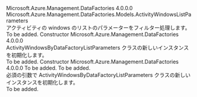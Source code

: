 <Type Name="ActivityWindowsByDataFactoryListParameters" FullName="Microsoft.Azure.Management.DataFactories.Models.ActivityWindowsByDataFactoryListParameters">
  <TypeSignature Language="C#" Value="public class ActivityWindowsByDataFactoryListParameters : Microsoft.Azure.Management.DataFactories.Models.ActivityWindowsListParameters" />
  <TypeSignature Language="ILAsm" Value=".class public auto ansi beforefieldinit ActivityWindowsByDataFactoryListParameters extends Microsoft.Azure.Management.DataFactories.Models.ActivityWindowsListParameters" />
  <TypeSignature Language="DocId" Value="T:Microsoft.Azure.Management.DataFactories.Models.ActivityWindowsByDataFactoryListParameters" />
  <TypeSignature Language="VB.NET" Value="Public Class ActivityWindowsByDataFactoryListParameters&#xA;Inherits ActivityWindowsListParameters" />
  <TypeSignature Language="F#" Value="type ActivityWindowsByDataFactoryListParameters = class&#xA;    inherit ActivityWindowsListParameters" />
  <AssemblyInfo>
    <AssemblyName>Microsoft.Azure.Management.DataFactories</AssemblyName>
    <AssemblyVersion>4.0.0.0</AssemblyVersion>
  </AssemblyInfo>
  <Base>
    <BaseTypeName>Microsoft.Azure.Management.DataFactories.Models.ActivityWindowsListParameters</BaseTypeName>
  </Base>
  <Interfaces />
  <Docs>
    <summary>
            アクティビティの windows のリストのパラメーターをフィルター処理します。
            </summary>
    <remarks>To be added.</remarks>
  </Docs>
  <Members>
    <Member MemberName=".ctor">
      <MemberSignature Language="C#" Value="public ActivityWindowsByDataFactoryListParameters ();" />
      <MemberSignature Language="ILAsm" Value=".method public hidebysig specialname rtspecialname instance void .ctor() cil managed" />
      <MemberSignature Language="DocId" Value="M:Microsoft.Azure.Management.DataFactories.Models.ActivityWindowsByDataFactoryListParameters.#ctor" />
      <MemberSignature Language="VB.NET" Value="Public Sub New ()" />
      <MemberType>Constructor</MemberType>
      <AssemblyInfo>
        <AssemblyName>Microsoft.Azure.Management.DataFactories</AssemblyName>
        <AssemblyVersion>4.0.0.0</AssemblyVersion>
      </AssemblyInfo>
      <Parameters />
      <Docs>
        <summary>
            ActivityWindowsByDataFactoryListParameters クラスの新しいインスタンスを初期化します。
            </summary>
        <remarks>To be added.</remarks>
      </Docs>
    </Member>
    <Member MemberName=".ctor">
      <MemberSignature Language="C#" Value="public ActivityWindowsByDataFactoryListParameters (string resourceGroupName, string dataFactoryName);" />
      <MemberSignature Language="ILAsm" Value=".method public hidebysig specialname rtspecialname instance void .ctor(string resourceGroupName, string dataFactoryName) cil managed" />
      <MemberSignature Language="DocId" Value="M:Microsoft.Azure.Management.DataFactories.Models.ActivityWindowsByDataFactoryListParameters.#ctor(System.String,System.String)" />
      <MemberSignature Language="VB.NET" Value="Public Sub New (resourceGroupName As String, dataFactoryName As String)" />
      <MemberSignature Language="F#" Value="new Microsoft.Azure.Management.DataFactories.Models.ActivityWindowsByDataFactoryListParameters : string * string -&gt; Microsoft.Azure.Management.DataFactories.Models.ActivityWindowsByDataFactoryListParameters" Usage="new Microsoft.Azure.Management.DataFactories.Models.ActivityWindowsByDataFactoryListParameters (resourceGroupName, dataFactoryName)" />
      <MemberType>Constructor</MemberType>
      <AssemblyInfo>
        <AssemblyName>Microsoft.Azure.Management.DataFactories</AssemblyName>
        <AssemblyVersion>4.0.0.0</AssemblyVersion>
      </AssemblyInfo>
      <Parameters>
        <Parameter Name="resourceGroupName" Type="System.String" />
        <Parameter Name="dataFactoryName" Type="System.String" />
      </Parameters>
      <Docs>
        <param name="resourceGroupName">To be added.</param>
        <param name="dataFactoryName">To be added.</param>
        <summary>
            必須の引数で ActivityWindowsByDataFactoryListParameters クラスの新しいインスタンスを初期化します。
            </summary>
        <remarks>To be added.</remarks>
      </Docs>
    </Member>
  </Members>
</Type>